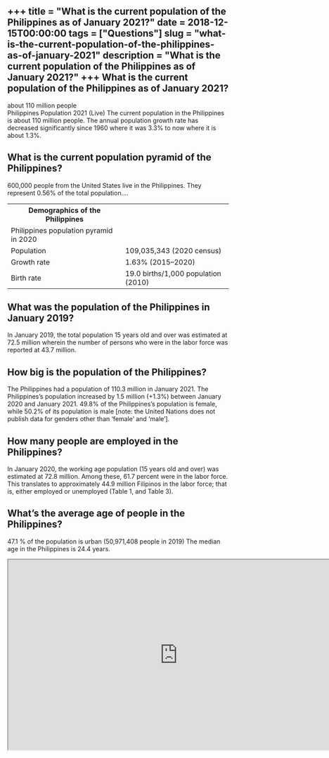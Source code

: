 +++
title = "What is the current population of the Philippines as of January 2021?"
date = 2018-12-15T00:00:00
tags = ["Questions"]
slug = "what-is-the-current-population-of-the-philippines-as-of-january-2021"
description = "What is the current population of the Philippines as of January 2021?"
+++
What is the current population of the Philippines as of January 2021?
---------------------------------------------------------------------

about 110 million people  
Philippines Population 2021 (Live) The current population in the Philippines is about 110 million people. The annual population growth rate has decreased significantly since 1960 where it was 3.3% to now where it is about 1.3%.

What is the current population pyramid of the Philippines?
----------------------------------------------------------

600,000 people from the United States live in the Philippines. They represent 0.56% of the total population….

<table><tr><th>Demographics of the Philippines</th></tr><tr><td>Philippines population pyramid in 2020</td></tr><tr><td>Population</td><td>109,035,343 (2020 census)</td></tr><tr><td>Growth rate</td><td>1.63% (2015–2020)</td></tr><tr><td>Birth rate</td><td>19.0 births/1,000 population (2010)</td></tr></table>

What was the population of the Philippines in January 2019?
-----------------------------------------------------------

In January 2019, the total population 15 years old and over was estimated at 72.5 million wherein the number of persons who were in the labor force was reported at 43.7 million.

How big is the population of the Philippines?
---------------------------------------------

The Philippines had a population of 110.3 million in January 2021. The Philippines’s population increased by 1.5 million (+1.3%) between January 2020 and January 2021. 49.8% of the Philippines’s population is female, while 50.2% of its population is male \[note: the United Nations does not publish data for genders other than ‘female’ and ‘male’\].

How many people are employed in the Philippines?
------------------------------------------------

In January 2020, the working age population (15 years old and over) was estimated at 72.8 million. Among these, 61.7 percent were in the labor force. This translates to approximately 44.9 million Filipinos in the labor force; that is, either employed or unemployed (Table 1, and Table 3).

What’s the average age of people in the Philippines?
----------------------------------------------------

47.1 % of the population is urban (50,971,408 people in 2019) The median age in the Philippines is 24.4 years.

<iframe allow="accelerometer; autoplay; clipboard-write; encrypted-media; gyroscope; picture-in-picture" allowfullscreen="" class="__youtube_prefs__  epyt-is-override  no-lazyload" data-no-lazy="1" data-origheight="433" data-origwidth="770" data-skipgform_ajax_framebjll="" height="433" id="_ytid_91370" loading="lazy" src="https://www.youtube.com/embed/dn-i_lLUc2Y?enablejsapi=1&autoplay=0&cc_load_policy=0&cc_lang_pref=&iv_load_policy=1&loop=0&modestbranding=0&rel=1&fs=1&playsinline=0&autohide=2&theme=dark&color=red&controls=1&" title="YouTube player" width="770"></iframe>